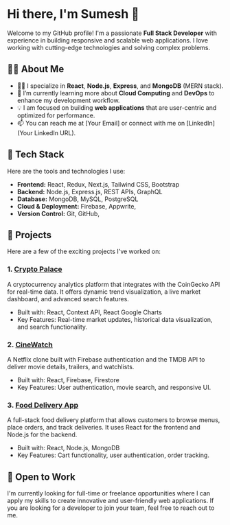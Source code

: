 # Hi there, I'm Sumesh 👋

Welcome to my GitHub profile! I'm a passionate **Full Stack Developer** with experience in building responsive and scalable web applications. I love working with cutting-edge technologies and solving complex problems.

## 🧑‍💻 About Me

- 👨‍💻 I specialize in **React**, **Node.js**, **Express**, and **MongoDB** (MERN stack).
- 🌱 I’m currently learning more about **Cloud Computing** and **DevOps** to enhance my development workflow.
- 💡 I am focused on building **web applications** that are user-centric and optimized for performance.
- 📫 You can reach me at [Your Email] or connect with me on [LinkedIn](Your LinkedIn URL).

## 🔧 Tech Stack

Here are the tools and technologies I use:

- **Frontend:** React, Redux, Next.js, Tailwind CSS, Bootstrap
- **Backend:** Node.js, Express.js, REST APIs, GraphQL
- **Database:** MongoDB, MySQL, PostgreSQL
- **Cloud & Deployment:** Firebase, Appwrite,
- **Version Control:** Git, GitHub,

## 🚀 Projects

Here are a few of the exciting projects I've worked on:

### **1. [Crypto Palace](https://crypto-hive.netlify.app/)**
A cryptocurrency analytics platform that integrates with the CoinGecko API for real-time data. It offers dynamic trend visualization, a live market dashboard, and advanced search features.

- Built with: React, Context API, React Google Charts
- Key Features: Real-time market updates, historical data visualization, and search functionality.

### **2. [CineWatch](https://cine-watch.netlify.app)**
A Netflix clone built with Firebase authentication and the TMDB API to deliver movie details, trailers, and watchlists.

- Built with: React, Firebase, Firestore
- Key Features: User authentication, movie search, and responsive UI.

### **3. [Food Delivery App](https://himalyan-bites-sumesh.netlify.app/)**
A full-stack food delivery platform that allows customers to browse menus, place orders, and track deliveries. It uses React for the frontend and Node.js for the backend.

- Built with: React, Node.js, MongoDB
- Key Features: Cart functionality, user authentication, order tracking.


## 💼 Open to Work

I'm currently looking for full-time or freelance opportunities where I can apply my skills to create innovative and user-friendly web applications. If you are looking for a developer to join your team, feel free to reach out to me.
